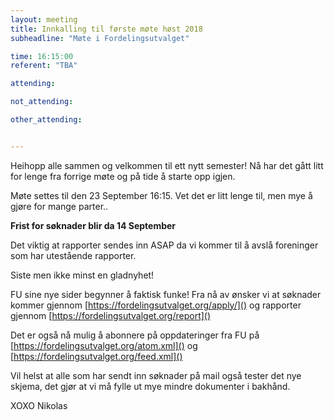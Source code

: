 ```yaml
---
layout: meeting
title: Innkalling til første møte høst 2018
subheadline: "Møte i Fordelingsutvalget"

time: 16:15:00
referent: "TBA"

attending:

not_attending:

other_attending:


---
```



Heihopp alle sammen og velkommen til ett nytt semester!
Nå har det gått litt for lenge fra forrige møte og på tide å starte opp igjen.

Møte settes til den 23 September 16:15. Vet det er litt lenge til, men mye å gjøre for mange parter..

**Frist for søknader blir da 14 September**

Det viktig at rapporter sendes inn ASAP da vi kommer til å avslå foreninger som har utestående rapporter.

Siste men ikke minst en gladnyhet!

FU sine nye sider begynner å faktisk funke! Fra nå av ønsker vi at søknader kommer gjennom 
[https://fordelingsutvalget.org/apply/]()
og rapporter gjennom [https://fordelingsutvalget.org/report]()

Det er også nå mulig å abonnere på oppdateringer fra FU på [https://fordelingsutvalget.org/atom.xml]() og [https://fordelingsutvalget.org/feed.xml]()

Vil helst at alle som har sendt inn søknader på mail også tester det nye skjema, det gjør at vi må fylle ut mye mindre dokumenter i bakhånd.


XOXO Nikolas